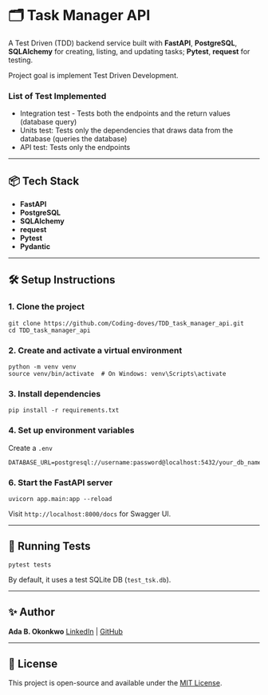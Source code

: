 
# 🗂️ Task Manager API

A Test Driven (TDD) backend service built with **FastAPI**, **PostgreSQL**, **SQLAlchemy** for creating, listing, and updating tasks; **Pytest**, **request** for testing.

Project goal is implement Test Driven Development.

### List of Test Implemented
- Integration test - Tests both the endpoints and the return values (database query)
- Units test: Tests only the dependencies that draws data from the database (queries the database)
- API test: Tests only the endpoints 

---

## 📦 Tech Stack

- **FastAPI**
- **PostgreSQL**
- **SQLAlchemy**
- **request**
- **Pytest**
- **Pydantic**

---

## 🛠️ Setup Instructions

### 1. Clone the project

```
git clone https://github.com/Coding-doves/TDD_task_manager_api.git
cd TDD_task_manager_api
````

### 2. Create and activate a virtual environment

```
python -m venv venv
source venv/bin/activate  # On Windows: venv\Scripts\activate
```

### 3. Install dependencies

```
pip install -r requirements.txt
```

### 4. Set up environment variables

Create a `.env`

```env
DATABASE_URL=postgresql://username:password@localhost:5432/your_db_name
```

### 6. Start the FastAPI server

```
uvicorn app.main:app --reload
```

Visit `http://localhost:8000/docs` for Swagger UI.

---

## 🧪 Running Tests

```
pytest tests
```

By default, it uses a test SQLite DB (`test_tsk.db`).

---

## ✨ Author

**Ada B. Okonkwo**
[LinkedIn](https://linkedin.com/in/ada-okonkwo) | [GitHub](https://github.com/Coding-doves)

---

## 📃 License

This project is open-source and available under the [MIT License](LICENSE).

```
